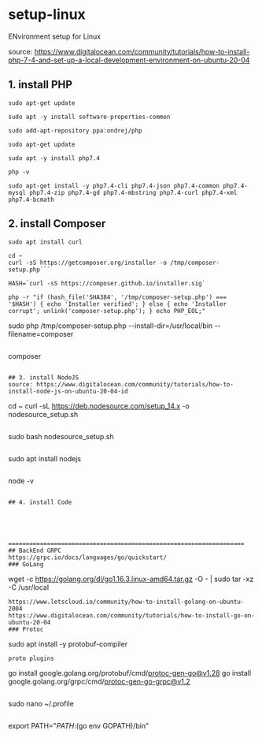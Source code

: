 # setup-linux
ENvironment setup for Linux

source: https://www.digitalocean.com/community/tutorials/how-to-install-php-7-4-and-set-up-a-local-development-environment-on-ubuntu-20-04

## 1. install PHP
```
sudo apt-get update
```
```
sudo apt -y install software-properties-common
```
```
sudo add-apt-repository ppa:ondrej/php
```
```
sudo apt-get update
```
```
sudo apt -y install php7.4
```
```
php -v
```
```
sudo apt-get install -y php7.4-cli php7.4-json php7.4-common php7.4-mysql php7.4-zip php7.4-gd php7.4-mbstring php7.4-curl php7.4-xml php7.4-bcmath
```

## 2. install Composer
```
sudo apt install curl
```
```
cd ~
curl -sS https://getcomposer.org/installer -o /tmp/composer-setup.php```
```
```
HASH=`curl -sS https://composer.github.io/installer.sig`
```
```
php -r "if (hash_file('SHA384', '/tmp/composer-setup.php') === '$HASH') { echo 'Installer verified'; } else { echo 'Installer corrupt'; unlink('composer-setup.php'); } echo PHP_EOL;"
```
sudo php /tmp/composer-setup.php --install-dir=/usr/local/bin --filename=composer
```
```
composer
```

## 3. install NodeJS
source: https://www.digitalocean.com/community/tutorials/how-to-install-node-js-on-ubuntu-20-04-id

```
cd ~
curl -sL https://deb.nodesource.com/setup_14.x -o nodesource_setup.sh
```
```
sudo bash nodesource_setup.sh
```
```
sudo apt install nodejs
```
```
node -v
```

## 4. install Code





===================================================================
## BackEnd GRPC
https://grpc.io/docs/languages/go/quickstart/
### GoLang
```
wget -c https://golang.org/dl/go1.16.3.linux-amd64.tar.gz -O - | sudo tar -xz -C /usr/local
```
https://www.letscloud.io/community/how-to-install-golang-on-ubuntu-2004
https://www.digitalocean.com/community/tutorials/how-to-install-go-on-ubuntu-20-04
### Protoc
```
sudo apt install -y protobuf-compiler
```
proto plugins
```
go install google.golang.org/protobuf/cmd/protoc-gen-go@v1.28
go install google.golang.org/grpc/cmd/protoc-gen-go-grpc@v1.2
```
```
sudo nano ~/.profile
```
```
export PATH="$PATH:$(go env GOPATH)/bin"
```
